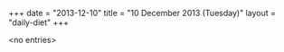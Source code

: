 +++
date = "2013-12-10"
title = "10 December 2013 (Tuesday)"
layout = "daily-diet"
+++

<p>&lt;no entries&gt;</p>